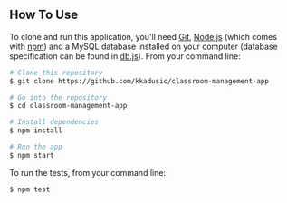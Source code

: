 ## How To Use

To clone and run this application, you'll need [Git](https://git-scm.com), [Node.js](https://nodejs.org/en/download/) (which comes with [npm](http://npmjs.com)) and a MySQL database installed on your computer (database specification can be found in [db.js](https://github.com/kkadusic/classroom-management-app/blob/master/database/db.js)). From your command line:

```bash
# Clone this repository
$ git clone https://github.com/kkadusic/classroom-management-app

# Go into the repository
$ cd classroom-management-app

# Install dependencies
$ npm install

# Run the app
$ npm start
```
To run the tests, from your command line:
```bash
$ npm test
```
